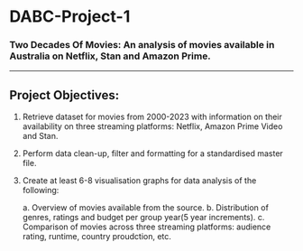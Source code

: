 # DABC-Project-1
### Two Decades Of Movies: An analysis of movies available in Australia on Netflix, Stan and Amazon Prime.
----

## Project Objectives:

1. Retrieve dataset for movies from 2000-2023 with information on their availability on three streaming platforms: Netflix, Amazon Prime Video and Stan.  

2. Perform data clean-up, filter and formatting for a standardised master file.  

3. Create at least 6-8 visualisation graphs for data analysis of the following:  

	a. Overview of movies available from the source. 
	b. Distribution of genres, ratings and budget per group year(5 year increments). 
	c. Comparison of movies across three streaming platforms: audience rating, runtime, country proudction, etc.   
